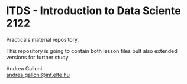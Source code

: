 # ITDS - Introduction to Data Sciente 2122
Practicals material repository.

This repository is going to contain both lesson files bult also extended versions for further study.  

Andrea Galloni<br/>andrea.galloni@inf.elte.hu

